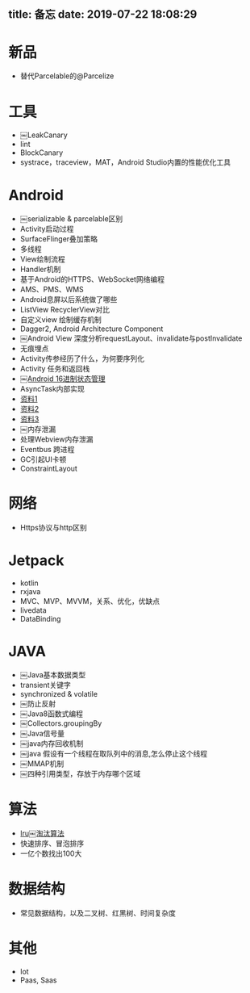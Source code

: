title: 备忘
date: 2019-07-22 18:08:29
---
# 新品
- 替代Parcelable的@Parcelize


# 工具
- ￼LeakCanary
- lint
- BlockCanary
- systrace，traceview，MAT，Android Studio内置的性能优化工具

# Android
- ￼serializable & parcelable区别
- Activity启动过程
- SurfaceFlinger叠加策略
- 多线程
- View绘制流程
- Handler机制
- 基于Android的HTTPS、WebSocket网络编程
- AMS、PMS、WMS
- Android息屏以后系统做了哪些
- ListView RecyclerView对比
- 自定义view 绘制缓存机制
- Dagger2, Android Architecture Component
- ￼Android View 深度分析requestLayout、invalidate与postInvalidate
- 无痕埋点
- Activity传参经历了什么，为何要序列化
- Activity 任务和返回栈
- [￼Android 16进制状态管理](https://juejin.im/post/5d1a148e6fb9a07ea6488ba3)
- AsyncTask内部实现 
 - [资料1](https://juejin.im/entry/58f9752fda2f60005dadb0e3)
 - [资料2](https://blog.csdn.net/lmj623565791/article/details/37936275)
 - [资料3](https://blog.csdn.net/liuhe688/article/details/6532519)
- ￼内存泄漏
- 处理Webview内存泄漏
- Eventbus 跨进程
- GC引起UI卡顿
- ConstraintLayout


# 网络
- Https协议与http区别



# Jetpack
- kotlin
- rxjava
- MVC、MVP、MVVM，关系、优化，优缺点
- livedata
- DataBinding

# JAVA
- ￼Java基本数据类型
- transient关键字
- synchronized & volatile
- ￼防止反射
- ￼Java8函数式编程
- ￼Collectors.groupingBy
- ￼Java信号量
- ￼java内存回收机制
- ￼java 假设有一个线程在取队列中的消息,怎么停止这个线程
- ￼MMAP机制
- ￼四种引用类型，存放于内存哪个区域

# 算法
- [lru￼淘汰算法](https://blog.csdn.net/moakun/article/details/80075608)
- 快速排序、冒泡排序
- 一亿个数找出100大

# 数据结构
- 常见数据结构，以及二叉树、红黑树、时间复杂度

# 其他
- lot
- Paas, Saas